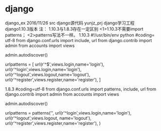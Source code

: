 # django
django_ex
2016/11/26
src  django源代码
yunjz_prj  django学习工程 django1.10.3版本 
注：
1.10.3与1.8.3存在一定区别
<1>1.10.3不需要import patterns；
<2>patterns写法不一样。
1.10.3 
#!/usr/bin/env python
#coding= utf-8
from django.conf.urls import include, url
from django.contrib import admin
from accounts import views

admin.autodiscover()

urlpatterns = [
    url(r'^$',views.login,name='login'),
    url(r'^login',views.login,name='login'),
    url(r'^logout',views.logout,name='logout'),
    url(r'^register',views.register,name='register'),
]

1.8.3 
#coding=utf-8
from django.conf.urls import patterns, include, url
from django.contrib import admin
from accounts import views

admin.autodiscover()

urlpatterns = patterns('',
    url(r'^login',views.login,name='login'),
    url(r'^logout',views.logout, name='logout'),
    url(r'^register',views.register,name='register'),
)

